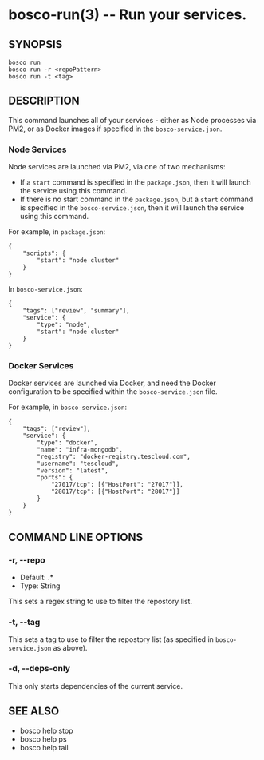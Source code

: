 bosco-run(3) -- Run your services.
==============================================

## SYNOPSIS

    bosco run
    bosco run -r <repoPattern>
    bosco run -t <tag>

## DESCRIPTION

This command launches all of your services - either as Node processes via PM2, or as Docker images if specified in the `bosco-service.json`.

### Node Services

Node services are launched via PM2, via one of two mechanisms:

* If a `start` command is specified in the `package.json`, then it will launch the service using this command.
* If there is no start command in the `package.json`, but a `start` command is specified in the `bosco-service.json`, then it will launch the service using this command.

For example, in `package.json`:

    {
        "scripts": {
            "start": "node cluster"
        }
    }

In `bosco-service.json`:

    {
        "tags": ["review", "summary"],
        "service": {
            "type": "node",
            "start": "node cluster"
        }
    }

### Docker Services

Docker services are launched via Docker, and need the Docker configuration to be specified within the `bosco-service.json` file.

For example, in `bosco-service.json`:

    {
        "tags": ["review"],
        "service": {
            "type": "docker",
            "name": "infra-mongodb",
            "registry": "docker-registry.tescloud.com",
            "username": "tescloud",
            "version": "latest",
            "ports": {
                "27017/tcp": [{"HostPort": "27017"}],
                "28017/tcp": [{"HostPort": "28017"}]
            }
        }
    }


## COMMAND LINE OPTIONS

### -r, --repo

* Default: .*
* Type: String

This sets a regex string to use to filter the repostory list.

### -t, --tag

This sets a tag to use to filter the repostory list (as specified in `bosco-service.json` as above).

### -d, --deps-only

This only starts dependencies of the current service.

## SEE ALSO

* bosco help stop
* bosco help ps
* bosco help tail
